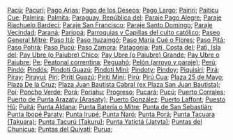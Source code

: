 [Pacú](#Pacú); 
[Pacurí](#Pacurí); 
[Pago Arias](#Pago-Arias); 
[Pago de los Deseos](#Pago-de-los-Deseos); 
[Pago Largo](#Pago-Largo); 
[Pairirí](#Pairirí); 
[Paiticu Cue](#Paiticu-Cue); 
[Palmira](#Palmira); 
[Palmita](#Palmita); 
[Paraguay, República del](#Paraguay,-República-del); 
[Paraje Pago Alegre](#Paraje-Pago-Alegre); 
[Paraje Riachuelo Bardecí](#Paraje-Riachuelo-Bardecí); 
[Paraje San Francisco](#Paraje-San-Francisco); 
[Paraje Santo Domingo](#Paraje-Santo-Domingo); 
[Paraje Vecindad](#Paraje-Vecindad); 
[Paraná](#Paraná); 
[Pariopá](#Pariopá); 
[Parroquias y Capillas del culto católico](#Parroquias-y-Capillas-del-culto-católico); 
[Paseo General Mitre](#Paseo-General-Mitre); 
[Paso Itá](#Paso-Itá); 
[Paso Ituzaingó](#Paso-Ituzaingó); 
[Paso María Cué o Flores](#Paso-María-Cué-o-Flores); 
[Paso Pitá](#Paso-Pitá); 
[Paso Pohrá](#Paso-Pohrá); 
[Paso Pucú](#Paso-Pucú); 
[Paso Zamora](#Paso-Zamora); 
[Patagonia](#Patagonia); 
[Patí, Costa del](#Patí,-Costa-del); 
[Patí, Isla del](#Patí,-Isla-del); 
[Pay Ubre (o Paiubre) Chico](#Pay-Ubre-(o-Paiubre)-Chico); 
[Pay Ubre (o Paiubre) Grande](#Pay-Ubre-(o-Paiubre)-Grande); 
[Pay Ubre o Paiubre](#Pay-Ubre-o-Paiubre); 
[Pe](#Pe); 
[Peatonal correntina](#Peatonal-correntina); 
[Peguahó](#Peguahó); 
[Pelón (arroyo y paraje)](#Pelón-(arroyo-y-paraje)); 
[Perú](#Perú); 
[Pindó](#Pindó); 
[Pindós](#Pindós); 
[Pindoti Guazú](#Pindoti-Guazú); 
[Pindoti Mini](#Pindoti-Mini); 
[Pindoty](#Pindoty); 
[Pindoy](#Pindoy); 
[Piquisirí](#Piquisirí); 
[Pirá](#Pirá); 
[Piray](#Piray); 
[Pirayuí](#Pirayuí); 
[Pirí](#Pirí); 
[Pirití Guazú](#Pirití-Guazú); 
[Pirití Miní](#Pirití-Miní); 
[Pirú](#Pirú); 
[Pirú Cua](#Pirú-Cua); 
[Plaza 25 de Mayo](#Plaza-25-de-Mayo); 
[Plaza De la Cruz](#Plaza-De-la-Cruz); 
[Plaza Juan Bautista Cabral (ex Plaza San Juan Bautista)](#Plaza-Juan-Bautista-Cabral-(ex-Plaza-San-Juan-Bautista)); 
[Poí](#Poí); 
[Poncho Verde](#Poncho-Verde); 
[Porá](#Porá); 
[Poriahu](#Poriahu); 
[Progreso](#Progreso); 
[Pucará](#Pucará); 
[Pucú](#Pucú); 
[Puerto Corrales](#Puerto-Corrales); 
[Puerto de Punta Arazaty (Arasaty)](#Puerto-de-Punta-Arazaty-(Arasaty)); 
[Puerto González](#Puerto-González); 
[Puerto Laffont](#Puerto-Laffont); 
[Puesto Hũ](#Puesto-Hũ); 
[Puitá](#Puitá); 
[Punta Aldana](#Punta-Aldana); 
[Punta Batería o Mitre](#Punta-Batería-o-Mitre); 
[Punta de San Sebastián](#Punta-de-San-Sebastián); 
[Punta Ibopé Paraty](#Punta-Ibopé-Paraty); 
[Punta Irupé](#Punta-rupé); 
[Punta Ñaró](#Punta-Ñaró); 
[Punta Porá](#Punta-Porá); 
[Punta Tacuara (Takuara)](#Punta-Tacuara-(Takuara)); 
[Punta Tacurú (Takuru)](#Punta-Tacurú-(Takuru)); 
[Punta Yatictá (Jatyta)](#Punta-Yatictá-(Jatyta)); 
[Puntas del Chunicua](#Puntas-del-Chunicua); 
[Puntas del Quiyatí](#Puntas-del-Quiyatí); 
[Purua](#Purua); 
